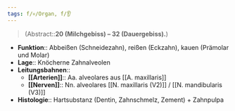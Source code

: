 ```yaml
---
tags: f/💀/Organ, f/👂
---
```

> (Abstract::**20 (Milchgebiss) – 32 (Dauergebiss).**)
- **Funktion**:: Abbeißen (Schneidezahn), reißen (Eckzahn), kauen (Prämolar und Molar)
- **Lage**:: Knöcherne Zahnalveolen
- **Leitungsbahnen**::
	- **[[Arterien]]**:: Aa. alveolares aus [[A. maxillaris]]
	- **[[Nerven]]**:: Nn. alveolares [[N. maxillaris (V2)]] / [[N. mandibularis (V3)]]
- **Histologie**:: Hartsubstanz (Dentin, Zahnschmelz, Zement) + Zahnpulpa